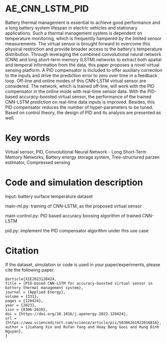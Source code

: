 # AE_CNN_LSTM_PID

Battery thermal management is essential to achieve good performance and a long battery system lifespan in electric vehicles and stationary applications. Such a thermal management system is dependent on temperature monitoring, which is frequently hampered by the limited sensor measurements.
The virtual sensor is brought forward to overcome this physical restriction and provide broader access to the battery's temperature distribution.
Through leveraging the combined convolutional neural network (CNN) and long short-term memory (LSTM) networks to extract both spatial and temporal information from the data, this paper proposes a novel virtual sensing platform. A PID compensator is included to offer auxiliary correction to the inputs and drive the prediction error to zero over time in a feedback loop. Off-line and online modes of this CNN-LSTM virtual sensor are considered. The network, which is trained off-line, will work with the PID compensator in the online mode with real-time sensor data. With the PID-based accuracy-boosted virtual sensor, the performance of the trained CNN-LSTM prediction on real-time data inputs is improved. Besides, this PID compensator reduces the number of hyper-parameters to be tuned. Based on control theory, the design of PID and its analysis are presented as well.

# Key words
Virtual sensor, PID, Convolutional Neural Network - Long Short-Term Memory Networks, Battery energy storage system, Tree-structured parzen estimator, Compressed sensing

# Code and simulation description
Input: battery surface temperature dataset

main-ml.py: training of CNN-LSTM, as the proposed virtual sensor

main-control.py: PID based accuracy boosing algorithm of trained CNN-LSTM

pid.py: implement the PID compensator algorithm under this use case

# Citation
If the dataset, simulation or code is used in your paper/experiments, please cite the following paper.
```
@article{XIE2023120424,
title = {PID-based CNN-LSTM for accuracy-boosted virtual sensor in battery thermal management system},
journal = {Applied Energy},
volume = {331},
pages = {120424},
year = {2023},
issn = {0306-2619},
doi = {https://doi.org/10.1016/j.apenergy.2022.120424},
url = {https://www.sciencedirect.com/science/article/pii/S0306261922016816},
author = {Jiahang Xie and Rufan Yang and Hoay Beng Gooi and Hung Dinh Nguyen},
}
```
